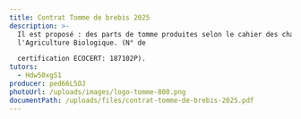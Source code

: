 ```yaml
---
title: Contrat Tomme de brebis 2025
description: >-
  Il est proposé : des parts de tomme produites selon le cahier des charges de
  l'Agriculture Biologique. (N° de

  certification ECOCERT: 187102P).
tutors:
  - Hdw50xgS1
producer: ped66L5OJ
photoUrl: /uploads/images/logo-tomme-800.png
documentPath: /uploads/files/contrat-tomme-de-brebis-2025.pdf
---
```

